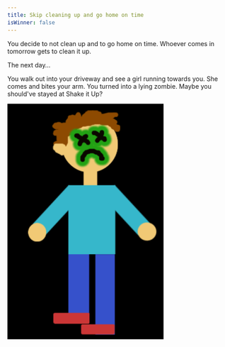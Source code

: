 ```yaml
---
title: Skip cleaning up and go home on time
isWinner: false
---
```


You decide to not clean up and to go home on time. Whoever comes in tomorrow gets to clean it up.

The next day… 

You walk out into your driveway and see a girl running towards you. She comes and bites your arm. You turned into a lying zombie. Maybe you should've stayed at Shake it Up?

![zombieyou](zombieyou.png) 
